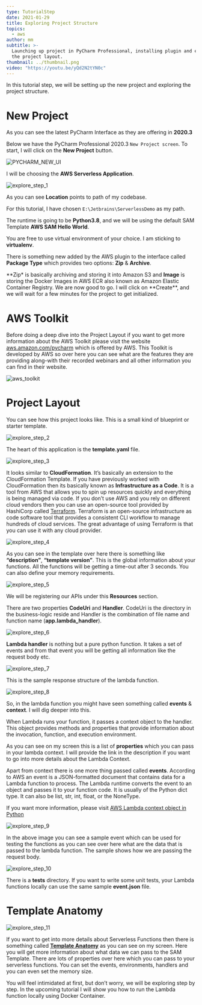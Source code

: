 ```yaml
---
type: TutorialStep
date: 2021-01-29
title: Exploring Project Structure
topics:
  - aws
author: mm
subtitle: >-
  Launching up project in PyCharm Professional, installing plugin and exploring
  the project layout.
thumbnail: ../thumbnail.png
video: "https://youtu.be/yQd2N2tYN0c"
---
```


In this tutorial step, we will be setting up the new project and exploring the project structure.

# New Project

As you can see the latest PyCharm Interface as they are offering in **2020.3**

Below we have the PyCharm Professional 2020.3 `New Project screen`. To start, I will click on the **New Project** button.

![PYCHARM_NEW_UI](pycharm_ui_interface.png)

I will be choosing the **AWS Serverless Application**.

![explore_step_1](steps/step1.png)

As you can see **Location** points to path of my codebase.

For this tutorial, I have chosen `E:\Jetbrains\ServerlessDemo` as my path.

The runtime is going to be **Python3.8**, and we will be using the default SAM Template **AWS SAM Hello World**.

You are free to use virtual environment of your choice. I am sticking to **virtualenv**.

There is something new added by the AWS plugin to the interface called **Package Type** which provides two options: **Zip** & **Archive**.

**Zip\* is basically archiving and storing it into Amazon S3
and **Image** is storing the Docker Images in AWS ECR
also known as Amazon Elastic Container Registry. We are now good to go. I will click on **Create\*\*, and we will
wait for a few minutes for the project to get initialized.

# AWS Toolkit

Before doing a deep dive into the Project Layout
if you want to get more information
about the AWS Toolkit please visit the website
[aws.amazon.com/pycharm](https://aws.amazon.com/pycharm/) which is offered by AWS.
This Toolkit is developed by AWS so over here you can see what
are the features they are providing along-with their recorded webinars
and all other information you can find in their website.

![aws_toolkit](aws_toolkit.png)

# Project Layout

You can see how this project looks like.
This is a small kind of blueprint or starter template.

![explore_step_2](steps/step2.png)

The heart of this application is the **template.yaml** file.

![explore_step_3](steps/step3.png)

It looks similar to **CloudFormation**.
It’s basically an extension to the CloudFormation Template.
If you have previously worked with CloudFormation then its
basically known as **Infrastructure as a Code**.
It is a tool from AWS that allows you to spin up resources
quickly and everything is being managed via code.
If you don’t use AWS and you rely on different cloud vendors
then you can use an open-source tool provided by HashiCorp called [Terraform](https://www.terraform.io/). Terraform is an open-source
infrastructure as code software tool that provides a consistent
CLI workflow to manage hundreds of cloud services. The great
advantage of using Terraform is that you can use it with any cloud
provider.

![explore_step_4](steps/step4.png)

As you can see in the template over here there is
something like **“description”**, **“template version”**. This is the global information about your functions. All the functions will be getting a time-out after 3 seconds. You can also define your memory requirements.

![explore_step_5](steps/step5.png)

We will be registering our APIs under this **Resources** section.

There are two properties **CodeUri** and **Handler**.
CodeUri is the directory in the business-logic reside
and Handler is the combination of file name and
function name (**app.lambda_handler**).

![explore_step_6](steps/step6.png)

**Lambda handler** is nothing but a pure python function. It takes a set of events and from
that event you will be getting all information like the request body etc.

![explore_step_7](steps/step7.png)

This is the sample response structure of the lambda function.

![explore_step_8](steps/step8.png)

So, in the lambda function you might have seen something called **events** & **context**.
I will dig deeper into this.

When Lambda runs your function, it passes a context object to the handler.
This object provides methods and properties that provide information about
the invocation, function, and execution environment.

As you can see on my screen this is a list of **properties** which you can pass
in your lambda context. I will provide the link in the description if you want to go into more
details about the Lambda Context.

Apart from context there is one more thing passed called **events**.
According to AWS an event is a JSON-formatted document that contains data for a
Lambda function to process. The Lambda runtime converts the event to an object and
passes it to your function code. It is usually of the Python dict type. It can also
be list, str, int, float, or the NoneType.

If you want more information, please visit [AWS Lambda context object in Python](https://docs.aws.amazon.com/lambda/latest/dg/python-context.html)

![explore_step_9](steps/step9.png)

In the above image you can see a sample event which can be used for testing the functions as you can see over here
what are the data that is passed to the lambda function.
The sample shows how we are passing the request body.

![explore_step_10](steps/step10.png)

There is a **tests** directory. If you want to write some unit tests, your Lambda functions
locally can use the same sample **event.json** file.

# Template Anatomy

![explore_step_11](steps/step11.png)

If you want to get into more details about Serverless Functions then there is something
called **[Template Anatomy](https://docs.aws.amazon.com/AWSCloudFormation/latest/UserGuide/template-anatomy.html)** as you can see on my screen. Here you will get more information about what data we can pass to the SAM Template.
There are lots of properties over here which you can pass to your serverless functions. You can set the events, environments, handlers and you can even set the memory size.

You will feel intimidated at first, but don’t worry, we will be exploring step by step. In the upcoming tutorial I will show you how to run the Lambda function locally using
Docker Container.
